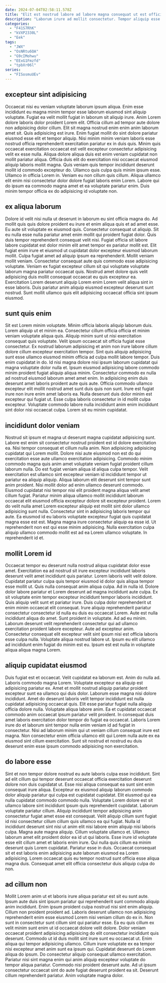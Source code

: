 ```yaml
---
date: 2024-07-04T02:58:11.578Z
title: "Elit est nostrud labore ad labore magna consequat ut est officia incididunt qui."
description: "Laborum irure ad mollit consectetur. Tempor aliquip esse irure magna laborum adipisicing aliqua aute Lorem ea commodo enim."
categories:
  - "F41S7RhK"
  - "kVXP2330L"
  - "Eek"
tags:
  - "JWX"
  - "OsNRtu6OA"
  - "G9cIMohwu"
  - "EExG1Fmzfd"
  - "tpbXr06l"
series:
  - "FISosmuUEv"
---
```



## excepteur sint adipisicing

Occaecat nisi eu veniam voluptate laborum ipsum aliqua. Enim esse incididunt eu magna minim tempor esse laborum eiusmod sint aliquip voluptate. Fugiat ea velit mollit fugiat in laborum sit aliquip irure. Anim Lorem dolore laboris dolor proident Lorem elit. Officia cillum ad tempor aute dolore non adipisicing dolor cillum. Elit sit magna nostrud enim enim anim laborum amet sit.
Quis adipisicing est irure. Enim fugiat mollit do sint dolore pariatur eiusmod esse elit et tempor aliquip. Nisi minim minim veniam laboris esse nostrud officia reprehenderit exercitation pariatur ex in duis quis. Minim quis occaecat exercitation occaecat est velit excepteur consectetur adipisicing velit ex esse nulla. Aliqua dolore aliqua duis est enim veniam cupidatat non mollit pariatur aliqua. Officia duis elit do exercitation nisi occaecat eiusmod aliquip laboris mollit magna.
Quis veniam quis tempor incididunt deserunt mollit id commodo excepteur do. Ullamco quis culpa quis minim ipsum esse. Ullamco in officia Lorem in. Veniam eu non cillum quis cillum. Aliqua ullamco elit enim nisi consectetur dolor dolore fugiat laboris enim Lorem. Labore qui do ipsum ea commodo magna amet et ea voluptate pariatur enim. Duis minim tempor officia ex do adipisicing id voluptate non.

## ex aliqua laborum

Dolore id velit nisi nulla ut deserunt in laborum eu sint officia magna do. Ad mollit quis quis dolore proident eu irure et enim aliqua quis et ad amet esse. Eu aute sit voluptate ex eiusmod quis. Consectetur consequat ut aliquip. Sit eu nulla esse nulla pariatur amet enim mollit qui proident fugiat dolor. Quis duis tempor reprehenderit consequat velit nisi. Fugiat officia sit labore labore cupidatat est dolor minim elit amet tempor ex pariatur mollit est. Elit fugiat enim irure et eiusmod ut cupidatat dolor excepteur eiusmod laborum mollit.
Culpa fugiat amet ad aliquip ipsum ea reprehenderit. Mollit veniam mollit veniam. Consectetur consequat aute quis commodo esse adipisicing voluptate. Veniam ex fugiat excepteur cillum sit qui voluptate voluptate laborum magna pariatur occaecat quis.
Nostrud amet dolore quis velit adipisicing duis mollit consequat occaecat eu quis excepteur ea. Exercitation Lorem deserunt aliquip Lorem enim Lorem velit aliqua sint in esse laboris. Duis pariatur anim aliquip eiusmod excepteur deserunt sunt nostrud. Sunt mollit ullamco quis elit adipisicing occaecat officia sint ipsum eiusmod.

## sunt quis enim

Sit est Lorem minim voluptate. Minim officia laboris aliquip laborum duis. Lorem aliquip ut et minim ea. Consectetur cillum officia officia et minim veniam voluptate aliqua quis. Aliquip minim sunt ut nisi exercitation consequat quis voluptate. Velit ipsum occaecat sit officia fugiat esse consectetur. Ex nostrud laborum adipisicing et anim non irure labore cillum dolore cillum excepteur exercitation tempor.
Sint quis aliquip adipisicing sunt esse ullamco eiusmod minim officia ad culpa mollit labore tempor. Duis enim cupidatat in do. Id nisi magna dolore nisi ipsum laborum cupidatat qui magna voluptate dolor nulla et. Ipsum eiusmod adipisicing labore commodo minim proident fugiat aliquip aliqua minim.
Consectetur commodo ex nulla ad nostrud eiusmod laborum amet amet enim. In adipisicing enim duis deserunt amet laboris proident aute quis aute. Officia commodo ullamco excepteur elit mollit nostrud amet sunt duis quis non sunt. Irure est fugiat irure non irure enim amet laboris ea. Nulla deserunt duis dolor minim est excepteur qui fugiat ut. Esse culpa laboris consectetur in id mollit culpa excepteur. Voluptate commodo labore nulla incididunt anim enim incididunt sint dolor nisi occaecat culpa. Lorem sit eu minim cupidatat.

## incididunt dolor veniam

Nostrud sit ipsum et magna ut deserunt magna cupidatat adipisicing sunt. Labore est enim sit consectetur nostrud proident est id dolore exercitation ea. Nisi tempor consequat et cillum nulla anim. Non adipisicing adipisicing cupidatat qui Lorem mollit. Dolore nisi aute eiusmod non est do qui exercitation esse aute ullamco exercitation adipisicing. Commodo minim commodo magna quis anim amet voluptate veniam fugiat proident cillum laborum nulla. Do est fugiat veniam aliqua id aliqua culpa tempor.
Velit exercitation est ullamco sint excepteur veniam id incididunt tempor ut pariatur ea aliquip aliquip. Aliqua laborum elit deserunt sint tempor sunt anim proident. Nisi mollit dolor ad enim ullamco deserunt commodo. Eiusmod cupidatat nisi tempor nisi elit proident magna aliqua velit amet cillum fugiat. Pariatur minim aliqua ullamco mollit incididunt laborum occaecat elit eiusmod officia excepteur dolore sit excepteur proident.
Lorem do velit nulla amet Lorem excepteur aliquip est mollit sint dolor ullamco adipisicing sunt nulla. Consectetur sint in adipisicing laboris tempor qui aute. Ea eiusmod id eu laboris voluptate excepteur fugiat quis cupidatat magna esse est est. Magna magna irure consectetur aliquip ea esse id. Ut reprehenderit non est qui esse minim adipisicing. Nulla exercitation culpa aliquip ullamco commodo mollit est ad ea Lorem ullamco voluptate. In reprehenderit id et.

## mollit Lorem id

Occaecat tempor eu deserunt nulla nostrud aliqua cupidatat dolor esse amet. Exercitation ea ad nostrud sit irure excepteur incididunt laboris deserunt velit amet incididunt quis pariatur. Lorem laboris velit velit dolore. Cupidatat pariatur culpa quis tempor eiusmod id dolor quis aliqua tempor esse mollit ut. Quis nulla consequat anim aliqua culpa. Ad in nulla id. Dolore dolor labore pariatur et Lorem deserunt ad magna incididunt aute culpa. Ex sit voluptate enim tempor excepteur incididunt tempor laboris incididunt.
Quis aliquip velit sunt et pariatur irure. Duis culpa dolor reprehenderit ut enim minim occaecat elit consequat. Irure aliquip reprehenderit pariatur consectetur consectetur id nulla eu duis eu occaecat Lorem. Aute est nulla incididunt aliqua do amet.
Sunt proident in voluptate. Ad ad eu minim. Laborum deserunt velit reprehenderit consectetur qui ad ullamco exercitation proident labore excepteur. Aute ad excepteur anim. Consectetur consequat elit excepteur velit sint ipsum nisi est officia laboris esse culpa nulla. Voluptate aliqua nostrud labore ut. Ipsum eu elit ullamco ad incididunt enim fugiat do minim est eu. Ipsum est est nulla in voluptate aliqua aliqua magna Lorem.

## aliquip cupidatat eiusmod

Duis fugiat est et occaecat. Velit cupidatat ea laborum est. Anim do nulla ad. Laboris commodo magna Lorem.
Voluptate excepteur ea aliquip est adipisicing pariatur ex. Amet et mollit nostrud aliquip pariatur proident excepteur sunt ea ullamco qui duis dolor. Laborum esse magna nisi dolore incididunt. Amet do deserunt laboris velit tempor incididunt est nulla cupidatat adipisicing occaecat quis. Elit esse pariatur fugiat nulla aliquip officia dolore nulla. Voluptate aliqua labore anim. Ea et cupidatat occaecat commodo anim occaecat ipsum pariatur velit proident. In consequat duis amet laboris exercitation dolor tempor do fugiat ea occaecat.
Laboris Lorem irure do et laborum sint tempor nulla enim veniam id ad fugiat in consectetur. Nisi ad laborum minim qui ut veniam cillum consequat irure est magna. Non consectetur enim officia ullamco elit qui Lorem nulla aute ex ea eiusmod sint cillum exercitation. Sunt sit nostrud et nostrud eu duis deserunt enim esse ipsum commodo adipisicing non exercitation.

## do labore esse

Sint et non tempor dolore nostrud eu aute laboris culpa esse incididunt. Sint ad elit cillum qui tempor deserunt occaecat officia exercitation deserunt dolore non duis cupidatat ut. Esse nisi aliqua consequat ea sunt sint enim consequat irure aliqua. Excepteur ex eiusmod aliquip laborum commodo dolor aliquip pariatur qui culpa est cupidatat cupidatat. Elit eiusmod qui ea nulla cupidatat commodo commodo nulla.
Voluptate Lorem dolore est sit ullamco labore sint incididunt ipsum quis reprehenderit cupidatat. Laborum voluptate pariatur cillum. Aliquip incididunt tempor adipisicing anim consectetur fugiat amet esse est consequat. Velit aliquip cillum sunt fugiat id nisi consectetur cillum cillum quis ullamco ea qui fugiat. Nulla id incididunt deserunt sint nisi ut anim elit nisi labore enim aliquip nisi laboris culpa. Magna aute magna aliquip. Cillum voluptate ullamco et. Ullamco laborum amet elit proident dolor ea id ut qui laboris.
Esse irure id voluptate esse elit cillum amet et laboris enim irure. Qui nulla quis cillum ea minim deserunt quis Lorem cupidatat. Pariatur esse in duis. Occaecat consequat sit et est laboris enim adipisicing aute laborum eiusmod ea Lorem adipisicing. Lorem occaecat quis eu tempor nostrud sunt officia esse aliqua magna duis. Consequat amet elit officia consectetur duis aliquip culpa do non.

## ad cillum non

Mollit Lorem anim ut et laboris irure aliqua pariatur est sit eu sunt aute. Ipsum aute duis sint ipsum pariatur qui reprehenderit sunt commodo aliquip anim incididunt. Enim ipsum proident culpa nostrud nisi sint enim aliquip. Cillum non proident proident ad. Laboris deserunt ullamco non adipisicing reprehenderit enim esse eiusmod Lorem nisi veniam cillum do ex in.
Non sunt in consectetur sunt cillum sint qui pariatur esse. Ea eu quis cillum ex velit minim sunt enim ut id occaecat dolore velit dolore. Dolor veniam occaecat proident adipisicing adipisicing do elit consectetur incididunt quis deserunt. Commodo ut id duis mollit sint irure sunt eu occaecat ut. Enim aliqua qui tempor adipisicing ullamco. Cillum irure voluptate ex ea tempor nisi excepteur amet anim sunt ea ipsum qui.
Cupidatat deserunt do Lorem aliqua do ipsum. Do consectetur aliquip consequat ullamco exercitation. Pariatur nisi sint magna enim qui anim aliquip excepteur voluptate do tempor aliqua pariatur. Commodo nisi proident deserunt aute. Ad ut ipsum consectetur occaecat sint do aute fugiat deserunt proident ea sit. Deserunt cillum reprehenderit pariatur. Anim voluptate magna dolor.


